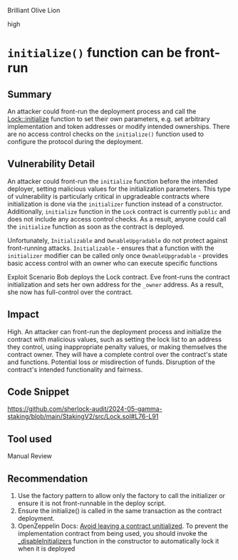 Brilliant Olive Lion

high

# `initialize()` function can be front-run

## Summary
An attacker could front-run the deployment process and call the [Lock::initialize](https://github.com/sherlock-audit/2024-05-gamma-staking/blob/main/StakingV2/src/Lock.sol#L76-L91) function to set their own parameters, e.g. set arbitrary implementation and token addresses or modify intended ownerships. There are no access control checks on the `initialize()` function used to configure the protocol during the deployment. 

## Vulnerability Detail
An attacker could front-run the `initialize` function before the intended deployer, setting malicious values for the initialization parameters. This type of vulnerability is particularly critical in upgradeable contracts where initialization is done via the `initializer` function instead of a constructor. Additionally, `initialize` function in the `Lock` contract is currently `public` and does not include any access control checks. As a result, anyone could call the `initialize` function as soon as the contract is deployed.

Unfortunately, `Initializable` and `OwnableUpgradable` do not protect against front-running attacks.
`Initializable` - ensures that a function with the `initializer` modifier can be called only once
`OwnableUpgradable` - provides basic access control with an owner who can execute specific functions

Exploit Scenario
Bob deploys the Lock contract. Eve front-runs the contract initialization and sets her own address for the `_owner` address. As a result, she now has full-control over the contract.

## Impact
High. An attacker can front-run the deployment process and initialize the contract with malicious values, such as setting the lock list to an address they control, using inappropriate penalty values, or making themselves the contract owner. They will have a complete control over the contract's state and functions. Potential loss or misdirection of funds. Disruption of the contract's intended functionality and fairness.

## Code Snippet
https://github.com/sherlock-audit/2024-05-gamma-staking/blob/main/StakingV2/src/Lock.sol#L76-L91

## Tool used
Manual Review

## Recommendation
1. Use the factory pattern to allow only the factory to call the initializer or ensure it is not front-runnable in the deploy script.
2. Ensure the initialize() is called in the same transaction as the contract deployment.
3. OpenZeppelin Docs: [Avoid leaving a contract unitialized](https://docs.openzeppelin.com/contracts/4.x/api/proxy#:~:text=Avoid%20leaving%20a%20contract%20uninitialized). To prevent the implementation contract from being used, you should invoke the [_disableInitializers](https://docs.openzeppelin.com/contracts/4.x/api/proxy#Initializable-_disableInitializers--) function in the constructor to automatically lock it when it is deployed

